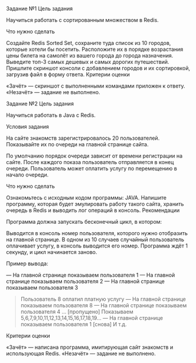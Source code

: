 Задание №1
Цель задания

Научиться работать с сортированным множеством в Redis.

Что нужно сделать

Создайте Redis Sorted Set, сохраните туда список из 10 городов, которые хотели бы посетить. 
Расположите их в порядке возрастания цены билета на самолёт из вашего города до города назначения.
Выведите топ-3 самых дешевых и самых дорогих путешествий.
Пришлите скриншот консоли с добавлением городов и их сортировкой, загрузив файл в форму ответа.
Критерии оценки

«Зачёт» — скриншот с выполненными командами приложен к ответу.
«Незачёт» — задание не выполнено.
 

Задание №2
Цель задания

Научиться работать в Java с Redis.

Условия задания

На сайте знакомств зарегистрировалось 20 пользователей. Показывайте их по очереди на главной странице сайта.

По умолчанию порядок очереди зависит от времени регистрации на сайте. После каждого показа пользователь отправляется в конец очереди. Пользователь может оплатить услугу по перемещению в начало очереди.

Что нужно сделать

Ознакомьтесь с исходным кодом программы: JAVA.
Напишите программу, которая будет эмулировать работу такого сайта, хранить очередь в Redis и выводить лог операций в консоль.
Рекомендации

Программа должна запускать бесконечный цикл, в котором:

Выводится в консоль номер пользователя, которого нужно отобразить на главной странице. 
В одном из 10 случаев случайный пользователь оплачивает услугу, в консоль выводится его номер.
Программа ждёт 1 секунду, и цикл начинается заново.
 

Пример вывода:

— На главной странице показываем пользователя 1
— На главной странице показываем пользователя 2
— На главной странице показываем пользователя 3
> Пользователь 8 оплатил платную услугу
— На главной странице показываем пользователя 8
— На главной странице показываем пользователя 4
… [пропущено] Показываем 5,6,7,9,10,11,12,13,14,15,16,17,18,19…
— На главной странице показываем пользователя 1 [снова]
И т.д.



Критерии оценки

«Зачёт» — написана программа, имитирующая сайт знакомств и использующая Redis.
«Незачёт» — задание не выполнено.
